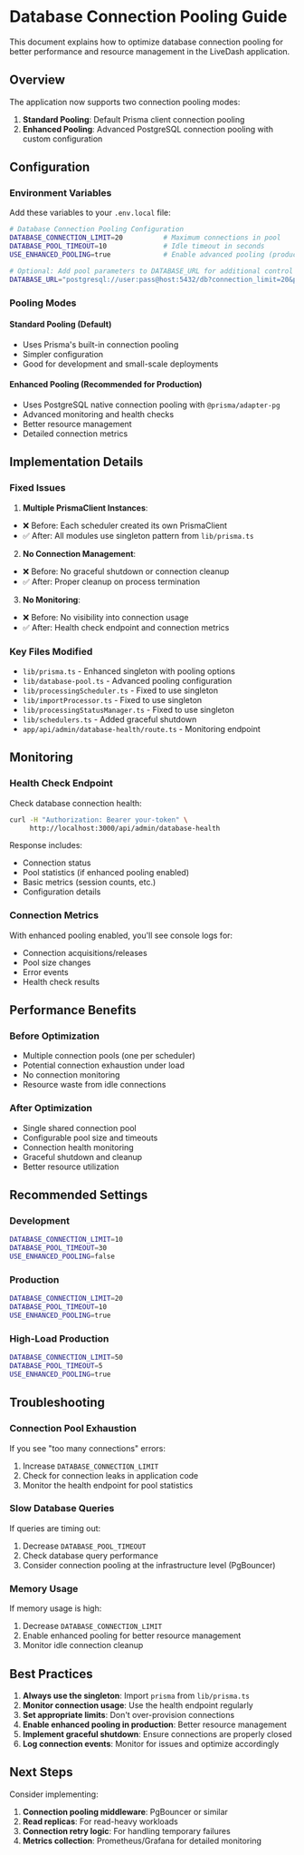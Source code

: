 # Database Connection Pooling Guide

This document explains how to optimize database connection pooling for better performance and resource management in the LiveDash application.

## Overview

The application now supports two connection pooling modes:

1.  **Standard Pooling**: Default Prisma client connection pooling
2.  **Enhanced Pooling**: Advanced PostgreSQL connection pooling with custom configuration

## Configuration

### Environment Variables

Add these variables to your `.env.local` file:

```bash
# Database Connection Pooling Configuration
DATABASE_CONNECTION_LIMIT=20          # Maximum connections in pool
DATABASE_POOL_TIMEOUT=10              # Idle timeout in seconds
USE_ENHANCED_POOLING=true             # Enable advanced pooling (production recommended)

# Optional: Add pool parameters to DATABASE_URL for additional control
DATABASE_URL="postgresql://user:pass@host:5432/db?connection_limit=20&pool_timeout=10"
```

### Pooling Modes

#### Standard Pooling (Default)

- Uses Prisma's built-in connection pooling
- Simpler configuration
- Good for development and small-scale deployments

#### Enhanced Pooling (Recommended for Production)

- Uses PostgreSQL native connection pooling with `@prisma/adapter-pg`
- Advanced monitoring and health checks
- Better resource management
- Detailed connection metrics

## Implementation Details

### Fixed Issues

1.  **Multiple PrismaClient Instances**:

- ❌ Before: Each scheduler created its own PrismaClient
- ✅ After: All modules use singleton pattern from `lib/prisma.ts`

2.  **No Connection Management**:

- ❌ Before: No graceful shutdown or connection cleanup
- ✅ After: Proper cleanup on process termination

3.  **No Monitoring**:

- ❌ Before: No visibility into connection usage
- ✅ After: Health check endpoint and connection metrics

### Key Files Modified

- `lib/prisma.ts` - Enhanced singleton with pooling options
- `lib/database-pool.ts` - Advanced pooling configuration
- `lib/processingScheduler.ts` - Fixed to use singleton
- `lib/importProcessor.ts` - Fixed to use singleton
- `lib/processingStatusManager.ts` - Fixed to use singleton
- `lib/schedulers.ts` - Added graceful shutdown
- `app/api/admin/database-health/route.ts` - Monitoring endpoint

## Monitoring

### Health Check Endpoint

Check database connection health:

```bash
curl -H "Authorization: Bearer your-token" \
     http://localhost:3000/api/admin/database-health
```

Response includes:

- Connection status
- Pool statistics (if enhanced pooling enabled)
- Basic metrics (session counts, etc.)
- Configuration details

### Connection Metrics

With enhanced pooling enabled, you'll see console logs for:

- Connection acquisitions/releases
- Pool size changes
- Error events
- Health check results

## Performance Benefits

### Before Optimization

- Multiple connection pools (one per scheduler)
- Potential connection exhaustion under load
- No connection monitoring
- Resource waste from idle connections

### After Optimization

- Single shared connection pool
- Configurable pool size and timeouts
- Connection health monitoring
- Graceful shutdown and cleanup
- Better resource utilization

## Recommended Settings

### Development

```bash
DATABASE_CONNECTION_LIMIT=10
DATABASE_POOL_TIMEOUT=30
USE_ENHANCED_POOLING=false
```

### Production

```bash
DATABASE_CONNECTION_LIMIT=20
DATABASE_POOL_TIMEOUT=10
USE_ENHANCED_POOLING=true
```

### High-Load Production

```bash
DATABASE_CONNECTION_LIMIT=50
DATABASE_POOL_TIMEOUT=5
USE_ENHANCED_POOLING=true
```

## Troubleshooting

### Connection Pool Exhaustion

If you see "too many connections" errors:

1.  Increase `DATABASE_CONNECTION_LIMIT`
2.  Check for connection leaks in application code
3.  Monitor the health endpoint for pool statistics

### Slow Database Queries

If queries are timing out:

1.  Decrease `DATABASE_POOL_TIMEOUT`
2.  Check database query performance
3.  Consider connection pooling at the infrastructure level (PgBouncer)

### Memory Usage

If memory usage is high:

1.  Decrease `DATABASE_CONNECTION_LIMIT`
2.  Enable enhanced pooling for better resource management
3.  Monitor idle connection cleanup

## Best Practices

1.  **Always use the singleton**: Import `prisma` from `lib/prisma.ts`
2.  **Monitor connection usage**: Use the health endpoint regularly
3.  **Set appropriate limits**: Don't over-provision connections
4.  **Enable enhanced pooling in production**: Better resource management
5.  **Implement graceful shutdown**: Ensure connections are properly closed
6.  **Log connection events**: Monitor for issues and optimize accordingly

## Next Steps

Consider implementing:

1.  **Connection pooling middleware**: PgBouncer or similar
2.  **Read replicas**: For read-heavy workloads
3.  **Connection retry logic**: For handling temporary failures
4.  **Metrics collection**: Prometheus/Grafana for detailed monitoring
